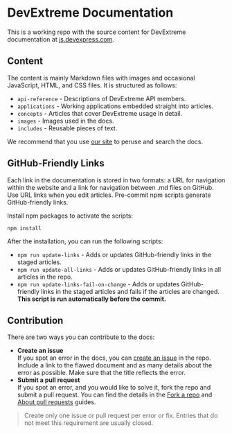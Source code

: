 # DevExtreme Documentation

This is a working repo with the source content for DevExtreme documentation at [js.devexpress.com](https://js.devexpress.com/Documentation/).

## Content

The content is mainly Markdown files with images and occasional JavaScript, HTML, and CSS files. It is structured as follows:

- `api-reference` - Descriptions of DevExtreme API members.
- `applications` - Working applications embedded straight into articles.
- `concepts` - Articles that cover DevExtreme usage in detail.
- `images` - Images used in the docs.
- `includes` - Reusable pieces of text.

We recommend that you use [our site](https://js.devexpress.com/Documentation/) to peruse and search the docs.

## GitHub-Friendly Links

Each link in the documentation is stored in two formats: a URL for navigation within the website and a link for navigation between .md files on GitHub. Use URL links when you edit articles. Pre-commit npm scripts generate GitHub-friendly links.

Install npm packages to activate the scripts:

    npm install

After the installation, you can run the following scripts:

- `npm run update-links` - Adds or updates GitHub-friendly links in the staged articles.
- `npm run update-all-links` - Adds or updates GitHub-friendly links in all articles in the repo.
- `npm run update-links-fail-on-change` - Adds or updates GitHub-friendly links in the staged articles and fails if the articles are changed. **This script is run automatically before the commit.**

## Contribution

There are two ways you can contribute to the docs:

- **Create an issue**       
If you spot an error in the docs, you can [create an issue](https://github.com/DevExpress/devextreme-docs/issues/new) in the repo. Include a link to the flawed document and as many details about the error as possible. Make sure that the title reflects the error.
- **Submit a pull request**     
If you spot an error, and you would like to solve it, fork the repo and submit a pull request. You can find the details in the [Fork a repo](https://help.github.com/articles/fork-a-repo/) and [About pull requests](https://help.github.com/articles/about-pull-requests/) guides.

> Create only one issue or pull request per error or fix. Entries that do not meet this requirement are usually closed.
